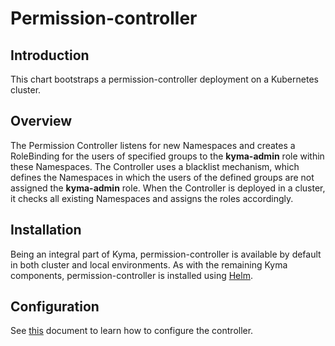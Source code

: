 # Permission-controller

## Introduction
This chart bootstraps a permission-controller deployment on a Kubernetes cluster.

## Overview
The Permission Controller listens for new Namespaces and creates a RoleBinding for the users of specified groups to the **kyma-admin** role within these Namespaces.  The Controller uses a blacklist mechanism, which defines the Namespaces in which the users of the defined groups are not assigned the **kyma-admin** role. When the Controller is deployed in a cluster, it checks all existing Namespaces and assigns the roles accordingly.

## Installation
Being an integral part of Kyma, permission-controller is available by default in both cluster and local environments. As with the remaining Kyma components, permission-controller is installed using [Helm](https://helm.sh).

## Configuration

See [this](https://kyma-project.io/docs/master/components/security/#configuration-permission-controller-chart) document to learn how to configure the controller.
